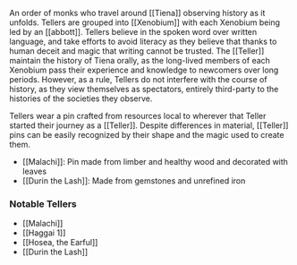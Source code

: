 An order of monks who travel around [[Tiena]] observing history as it unfolds. Tellers are grouped into [[Xenobium]] with each Xenobium being led by an [[abbott]]. Tellers believe in the spoken word over written language, and take efforts to avoid literacy as they believe that thanks to human deceit and magic that writing cannot be trusted. The [[Teller]] maintain the history of Tiena orally, as the long-lived members of each Xenobium pass their experience and knowledge to newcomers over long periods. However, as a rule, Tellers do not interfere with the course of history, as they view themselves as spectators, entirely third-party to the histories of the societies they observe.

Tellers wear a pin crafted from resources local to wherever that Teller started their journey as a [[Teller]]. Despite differences in material, [[Teller]] pins can be easily recognized by their shape and the magic used to create them.
- [[Malachi]]: Pin made from limber and healthy wood and decorated with leaves
- [[Durin the Lash]]: Made from gemstones and unrefined iron

###  Notable Tellers
- [[Malachi]]
- [[Haggai 1]]
- [[Hosea, the Earful]]
- [[Durin the Lash]]